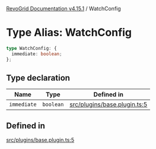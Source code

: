 [RevoGrid Documentation v4.15.1](README.md) / WatchConfig

# Type Alias: WatchConfig

```ts
type WatchConfig: {
  immediate: boolean;
};
```

## Type declaration

| Name | Type | Defined in |
| ------ | ------ | ------ |
| `immediate` | `boolean` | [src/plugins/base.plugin.ts:5](https://github.com/revolist/revogrid/blob/9d06c9d1de184a8cd977144efe5186ec5a7312cb/src/plugins/base.plugin.ts#L5) |

## Defined in

[src/plugins/base.plugin.ts:5](https://github.com/revolist/revogrid/blob/9d06c9d1de184a8cd977144efe5186ec5a7312cb/src/plugins/base.plugin.ts#L5)
